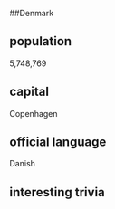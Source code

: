##Denmark
## population
5,748,769

## capital
Copenhagen
 
## official language
Danish

## interesting trivia



